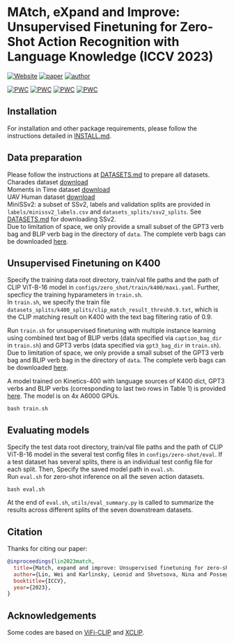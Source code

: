 # MAtch, eXpand and Improve: Unsupervised Finetuning for Zero-Shot Action Recognition with Language Knowledge (ICCV 2023)
[![Website](https://img.shields.io/badge/Project-Website-87CEEB)](https://wlin-at.github.io/maxi)
[![paper](https://img.shields.io/badge/arXiv-Paper-<COLOR>.svg)](https://arxiv.org/abs/2303.08914)
[![author](https://img.shields.io/badge/Author-Profile-f39f37?color=f39f37)](https://wlin-at.github.io/)

[![PWC](https://img.shields.io/endpoint.svg?url=https://paperswithcode.com/badge/match-expand-and-improve-unsupervised/zero-shot-action-recognition-on-kinetics)](https://paperswithcode.com/sota/zero-shot-action-recognition-on-kinetics?p=match-expand-and-improve-unsupervised)
[![PWC](https://img.shields.io/endpoint.svg?url=https://paperswithcode.com/badge/match-expand-and-improve-unsupervised/zero-shot-action-recognition-on-charades-1)](https://paperswithcode.com/sota/zero-shot-action-recognition-on-charades-1?p=match-expand-and-improve-unsupervised)
[![PWC](https://img.shields.io/endpoint.svg?url=https://paperswithcode.com/badge/match-expand-and-improve-unsupervised/zero-shot-action-recognition-on-hmdb51)](https://paperswithcode.com/sota/zero-shot-action-recognition-on-hmdb51?p=match-expand-and-improve-unsupervised)
[![PWC](https://img.shields.io/endpoint.svg?url=https://paperswithcode.com/badge/match-expand-and-improve-unsupervised/zero-shot-action-recognition-on-ucf101)](https://paperswithcode.com/sota/zero-shot-action-recognition-on-ucf101?p=match-expand-and-improve-unsupervised)


## Installation 
For installation and other package requirements, please follow the instructions detailed in [INSTALL.md](docs/INSTALL.md). 

## Data preparation
Please follow the instructions at [DATASETS.md](docs/DATASETS.md) to prepare all datasets.  
Charades dataset [download](https://prior.allenai.org/projects/charades)  
Moments in Time dataset [download](http://moments.csail.mit.edu/)  
UAV Human dataset [download](https://github.com/sutdcv/UAV-Human)  
MiniSSv2: a subset of SSv2, labels and validation splits are provided in `labels/minissv2_labels.csv` and `datasets_splits/ssv2_splits`. See [DATASETS.md](docs/DATASETS.md) for downloading SSv2.  
Due to limitation of space, we only provide a small subset of the GPT3 verb bag and BLIP verb bag in the directory of `data`. The complete verb bags can be downloaded [here](https://files.icg.tugraz.at/d/3b7204bf164044b3aa27/).  

## Unsupervised Finetuning on K400
Specify the training data root directory, train/val file paths and the path of CLIP ViT-B-16 model in `configs/zero_shot/train/k400/maxi.yaml`. Further, specficy the training hyparameters in `train.sh`.  
In `train.sh`, we specify the train file `datasets_splits/k400_splits/clip_match_result_thresh0.9.txt`, which is the CLIP matching result on K400 with the text bag filtering ratio of 0.9.   

Run `train.sh` for unsupervised finetuning with multiple instance learning using combined text bag of BLIP verbs (data specified via `caption_bag_dir` in `train.sh`) and GPT3 verbs (data specified via `gpt3_bag_dir` in `train.sh`). Due to limitation of space, we only provide a small subset of the GPT3 verb bag and BLIP verb bag in the directory of `data`. The complete verb bags can be downloaded [here](https://files.icg.tugraz.at/d/3b7204bf164044b3aa27/).  

A model trained on Kinetics-400 with language sources of K400 dict, GPT3 verbs and BLIP verbs (corresponding to last two rows in Table 1) is provided [here](https://files.icg.tugraz.at/d/3b7204bf164044b3aa27/). The model is on 4x A6000 GPUs.   

```
bash train.sh
```

## Evaluating models
Specify the test data root directory, train/val file paths and the path of CLIP ViT-B-16 model in the several test config files in `configs/zero-shot/eval`. If a test dataset has several splits, there is an individual test config file for each split. Then, Specify the saved model path in `eval.sh`.  
Run `eval.sh` for zero-shot inference on all the seven action datasets. 

```
bash eval.sh
```
At the end of `eval.sh`, `utils/eval_summary.py` is called to summarize the results across different splits of the seven downstream datasets.   

## Citation
Thanks for citing our paper:
```bibtex
@inproceedings{lin2023match,
  title={Match, expand and improve: Unsupervised finetuning for zero-shot action recognition with language knowledge},
  author={Lin, Wei and Karlinsky, Leonid and Shvetsova, Nina and Possegger, Horst and Kozinski, Mateusz and Panda, Rameswar and Feris, Rogerio and Kuehne, Hilde and Bischof, Horst},
  booktitle={ICCV},
  year={2023},
}
```


## Acknowledgements
Some codes are based on [ViFi-CLIP](https://github.com/muzairkhattak/ViFi-CLIP) and [XCLIP](https://github.com/microsoft/VideoX/tree/master/X-CLIP). 
